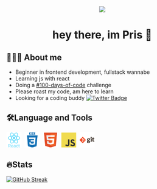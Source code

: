 <div id="header" align="center">
  <img src="https://media.giphy.com/media/v1.Y2lkPTc5MGI3NjExbDBocnZoNWhsZ2I2ZDg0MDNrcDBneDY0bnV2ODQxc3UyZW1udnhhYSZlcD12MV9pbnRlcm5hbF9naWZfYnlfaWQmY3Q9Zw/Pla0PNdXVHbqlEmiy4/giphy.gif" width="300"/>
<h1>hey there, im Pris 👋</h1>
</div>

<div id="about-me">
  <h2>👩🏽‍💻 About me</h2>
  
  - Beginner in frontend development, fullstack wannabe
  - Learning js with react
  - Doing a <a href="https://github.com/mulundapm/100DaysOfCode">#100-days-of-code</a> challenge
  - Please roast my code, am here to learn
  - Looking for a coding buddy <a href="https://discord.com/users/1057983472309903430">
    <img src="https://img.shields.io/badge/Discord-violet?style=for-the-badge&logo=discord&logoColor=white" alt="Twitter Badge"/>
  </a>
<h2>🛠️Language and Tools</h2>
  <div>
    <img src="https://github.com/devicons/devicon/blob/master/icons/react/react-original-wordmark.svg" title="React" alt="React" width="40" height="40"/>&nbsp;
    <img src="https://github.com/devicons/devicon/blob/master/icons/css3/css3-plain-wordmark.svg"  title="CSS3" alt="CSS" width="40" height="40"/>&nbsp;
    <img src="https://github.com/devicons/devicon/blob/master/icons/html5/html5-original.svg" title="HTML5" alt="HTML" width="40" height="40"/>&nbsp;
    <img src="https://github.com/devicons/devicon/blob/master/icons/javascript/javascript-original.svg" title="JavaScript" alt="JavaScript" width="40" height="40"/>&nbsp;
    <img src="https://github.com/devicons/devicon/blob/master/icons/git/git-original-wordmark.svg" title="Git" **alt="Git" width="40" height="40"/>
  </div>
<h2>🔥Stats</h2>
<a href="https://git.io/streak-stats"><img src="https://github-readme-streak-stats.herokuapp.com?user=mulundapm&theme=dark&hide_border=true" alt="GitHub Streak" /></a>
